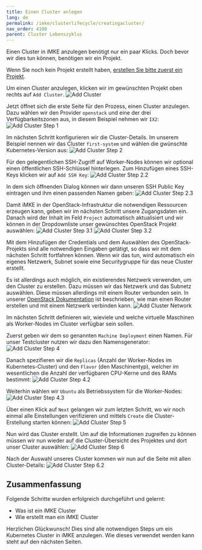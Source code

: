 ```yaml
---
title: Einen Cluster anlegen
lang: de
permalink: /imke/clusterlifecycle/creatingacluster/
nav_order: 4100
parent: Cluster Lebenszyklus
---
```


Einen Cluster in iMKE anzulegen benötigt nur ein paar Klicks.
Doch bevor wir dies tun können, benötigen wir ein Projekt.

Wenn Sie noch kein Projekt erstellt haben, [erstellen Sie bitte zuerst ein Projekt](/imke/managingprojects/creatingaproject).

Um einen Cluster anzulegen, klicken wir im gewünschten Projekt oben rechts auf `Add Cluster`.
![Add Cluster](projectview_addcluster.png)

Jetzt öffnet sich die erste Seite für den Prozess, einen Cluster anzulegen.
Dazu wählen wir den Provider `openstack` und eine der drei Verfügbarkeitszonen aus, in diesem Beispiel
nehmen wir `IX2`:
![Add Cluster Step 1](add_step1.png)

Im nächsten Schritt konfigurieren wir die Cluster-Details. Im unserem Beispiel nennen wir das Cluster `first-system` und
wählen die gwünschte Kubernetes-Version aus:
![Add Cluster Step 2](add_step2.png)

Für den gelegentlichen SSH-Zugriff auf Worker-Nodes können wir optional einen öffentlichen SSH-Schlüssel hinterlegen.
Zum Hinzufügen eines SSH-Keys klicken wir auf `Add SSH Key`:
![Add Cluster Step 2.2](add_step2_2.png)

In dem sich öffnenden Dialog können wir dann unseren SSH Public Key eintragen
und ihm einen passenden Namen geben:
![Add Cluster Step 2.3](add_step2_3.png)

Damit iMKE in der OpenStack-Infrastruktur die notwendigen Ressourcen erzeugen kann,
geben wir im nächsten Schritt unsere Zugangsdaten ein. Danach wird der Inhalt im Feld `Project`
automatisch aktualisiert und wir können in der Dropdownliste unser gewünschtes OpenStack Projekt
auswählen:
![Add Cluster Step 3.1](add_step3.png)
![Add Cluster Step 3.2](add_step3_2.png)

Mit dem Hinzufügen der Credentials und dem Auswählen des OpenStack-Projekts sind alle
notwendigen Eingaben getätigt, so dass wir mit dem nächsten Schritt fortfahren können. Wenn wir das tun,
wird automatisch ein eigenes Netzwerk, Subnet sowie eine Securitygruppe für das neue Cluster erstellt.

Es ist allerdings auch möglich, ein existierendes Netzwerk verwenden, um den Cluster zu erstellen.
Dazu müssen wir das Netzwerk und das Subnetz auswählen. Diese müssen allerdings mit einem Router verbunden sein.
In unserer [OpenStack Dokumentation](/optimist/guided_tour/step10/) ist beschrieben, wie man einen Router erstellen 
und mit einem Netzwerk verbinden kann.
![Add Cluster Network](create-cluster-network-exist.png)

Im nächsten Schritt definieren wir, wieviele und welche virtuelle Maschinen als Worker-Nodes im Cluster verfügbar
sein sollen.

Zuerst geben wir dem so genannten `Machine Deployment` einen Namen. Für unser Testcluster nutzen wir dazu den Namensgenerator:
![Add Cluster Step 4](add_step4.png)

Danach spezifieren wir die `Replicas` (Anzahl der Worker-Nodes im Kubernetes-Cluster) und den `Flavor` (den Maschinentyp), welcher
im wesentlichen die Anzahl der verfügbaren CPU-Kerne und des RAMs bestimmt:
![Add Cluster Step 4.2](add_step4_2.png)

Weiterhin wählen wir `Ubuntu` als Betriebssystem für die Worker-Nodes:
![Add Cluster Step 4.3](add_step4_3.png)

Über einen Klick auf `Next` gelangen wir zum letzten Schritt, wo wir noch einmal alle Einstellungen verifizieren und mittels `Create`
die Cluster-Erstellung starten können:
![Add Cluster Step 5](add_step5.png)

Nun wird das Cluster erstellt. Um auf die Informationen zugreifen zu können müssen
wir nun wieder auf die Cluster-Übersicht des Projektes und dort unser Cluster auswählen:
![Add Cluster Step 6](add_step6.png)

Nach der Auswahl unseres Cluster kommen wir nun auf die Seite mit allen Cluster-Details:
![Add Cluster Step 6.2](add_step6_2.png)

## Zusammenfassung

Folgende Schritte wurden erfolgreich durchgeführt und gelernt:

* Was ist ein iMKE Cluster
* Wie erstellt man ein iMKE Cluster

Herzlichen Glückwunsch! Dies sind alle notwendigen Steps um ein Kubernetes Cluster
in iMKE anzulegen. Wie dieses verwendet werden kann steht auf den nächsten Seiten.
